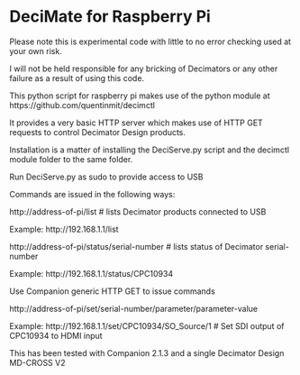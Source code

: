 # DeciMate for Raspberry Pi
<p>Please note this is experimental code with little to no error checking used at your own risk.</p>
<p>I will not be held responsible for any bricking of Decimators or any other failure as a result of using this code.</p>
<p>This python script for raspberry pi makes use of the python module at https://github.com/quentinmit/decimctl</p>
<p>It provides a very basic HTTP server which makes use of HTTP GET requests to control Decimator Design products.</p>

<p>Installation is a matter of installing the DeciServe.py script and the decimctl module folder to the same folder.</p>
<p>Run DeciServe.py as sudo to provide access to USB</p>

<p>Commands are issued in the following ways:</p>
<p>http://address-of-pi/list  # lists Decimator products connected to USB</p>
<p>Example: http://192.168.1.1/list</p>

<p>http://address-of-pi/status/serial-number  # lists status of Decimator serial-number</p>
<p>Example: http://192.168.1.1/status/CPC10934</p>

<p>Use Companion generic HTTP GET to issue commands</P>
<p>http://address-of-pi/set/serial-number/parameter/parameter-value</p>
<p>Example: http://192.168.1.1/set/CPC10934/SO_Source/1  # Set SDI output of CPC10934 to HDMI input</p>

<p>This has been tested with Companion 2.1.3 and a single Decimator Design MD-CROSS V2</p>

  

